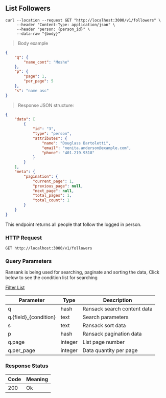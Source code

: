 ## List Followers

```shell
curl --location --request GET "http://localhost:3000/v1/followers" \
     --header "Content-Type: application/json" \
     --header "person: {person_id}" \
     --data-raw "{body}"
```

> Body example

```json
{
    "q": {
        "name_cont": "Moshe"
    },
    "p": {
        "page": 1,
        "per_page": 5
    },
    "s": "name asc"
}
```

> Response JSON structure:

```json
{
    "data": [
        {
            "id": "3",
            "type": "person",
            "attributes": {
                "name": "Douglass Bartoletti",
                "email": "nenita.anderson@example.com",
                "phone": "401.219.9318"
            }
        }
    ],
    "meta": {
        "pagination": {
            "current_page": 1,
            "previous_page": null,
            "next_page": null,
            "total_pages": 1,
            "total_count": 1
        }
    }
}
```

This endpoint returns all people that follow the logged in person.

### HTTP Request

`GET http://localhost:3000/v1/followers`

### Query Parameters

Ransank is being used for searching, paginate and sorting the data,
Click below to see the condition list for searching

[Filter List](https://github.com/activerecord-hackery/ransack#search-matchers)

Parameter | Type | Description
--------- | ------- | -----------
q | hash | Ransack search content data
q.{field}_{condition} | text | Search parameters
s | text | Ransack sort data
p | hash | Ransack pagination data
q.page | integer | List page number
q.per_page | integer | Data quantity per page

### Response Status

Code | Meaning
--------- | -------
200 | Ok
